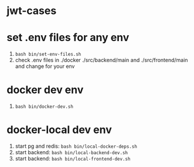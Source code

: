 # jwt-cases

# set .env files for any env
1. ```bash bin/set-env-files.sh```
2. check .env files in ./docker ./src/backend/main and ./src/frontend/main and change for your env

# docker dev env
1. ```bash bin/docker-dev.sh```

# docker-local dev env
1. start pg and redis: ```bash bin/local-docker-deps.sh```
2. start backend: ```bash bin/local-backend-dev.sh```
3. start backend: ```bash bin/local-frontend-dev.sh```